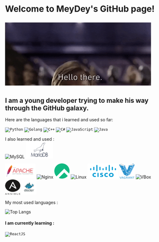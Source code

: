 <link rel="stylesheet" href="./styles.css">

<h1>
Welcome to MeyDey's GitHub page!

![Hello There](./assests/Hello_There.gif)
</h1>

<h2>
I am a young developer trying to make his way through the GitHub galaxy.
</h2>

<body>
Here are the languages that i learned and used so far:

<code><img src="https://www.python.org/static/favicon.ico" alt="Python" width="50" height="50"></code>
<code><img src="https://golang.org/favicon.ico" alt="Golang" width="50" height="50"></code>
<code><img src="https://upload.wikimedia.org/wikipedia/commons/1/18/ISO_C%2B%2B_Logo.svg" alt="C++" width="50" height="50"></code>
<code><img src="https://upload.wikimedia.org/wikipedia/commons/0/0d/C_Sharp_wordmark.svg" alt="C#" width="50" height="50"></code>
<code><img src="https://upload.wikimedia.org/wikipedia/commons/6/6a/JavaScript-logo.png" alt="JavaScript" width="50" height="50"></code>
<code><img src="https://upload.wikimedia.org/wikipedia/en/thumb/3/30/Java_programming_language_logo.svg/1200px-Java_programming_language_logo.svg.png" alt="Java" width="30" height="50"></code>

I also learned and used :
<br>
<img src="https://www.mysql.com/common/logos/logo-mysql-170x115.png" alt="MySQL" width="50" height="50">
<img src="./assests/mariadb_logo_icon_168996.png" alt="MariaDB" width="90" height="55">

<img src="./assests/Apache_Software_Foundation_Logo_(2016).svg.png" alt="Apache" width="100" height="50">
<img src="https://www.nginx.com/wp-content/uploads/2018/08/NGINX-logo-rgb-large.png" alt="Nginx" width="100" height="50">

<img src="./assests/Rocky_Linux_logo.svg" alt="GNU/Linux" width="50" height="50">
<img src="https://upload.wikimedia.org/wikipedia/commons/3/35/Tux.svg" alt="Linux" width="50" height="50">

<img src="./assests/Symbole-Cisco.jpg" alt="Cisco" width="100" height="50">

<img src="./assests/Vagrant.png" alt="Vagrant" width="50" height="50">
<img src="https://www.virtualbox.org/graphics/vbox_logo2_gradient.png" alt="VBox" width="53" height="60">
<img src="./assests/Ansible_logo.svg" alt="Vagrant" width="50" height="50">
<img src="./assests/Logo-Docker-1.jpg" alt="Docker" width="50" height="50">

</br>

My most used languages :

![Top Langs](https://github-readme-stats.vercel.app/api/top-langs/?username=MeyDeyNc&layout=compact)


 #### I am currently learning : 

<code>![ReactJS](https://reactjs.org/favicon.ico)</code>

</body>


